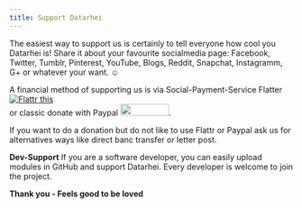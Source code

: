 ```yaml
---
title: Support Datarhei
---
```


The easiest way to support us is certainly to tell everyone how cool you Datarhei is! Share it about your favourite socialmedia page: Facebook, Twitter, Tumblr, Pinterest, YouTube, Blogs, Reddit, Snapchat, Instagramm, G+ or whatever your want. ☺  

A financial method of supporting us is via Social-Payment-Service Flatter <a href="https://flattr.com/submit/auto?user_id=datarhei&url=https%3A%2F%2Fgithub.com%2Fdatarhei%2F" target="_blank"><img src="http://datarhei.org/wiki/pic/flattr-badge-large.png" alt="Flattr this" title="Flattr this" border="0"></a>  
or classic donate with Paypal <a href="https://www.paypal.com/cgi-bin/webscr?cmd=_s-xclick&hosted_button_id=M7TPT4VN7759G" target="_blank"> <img src="http://datarhei.org/wiki/pic/btn_donate_SM.gif" width="86" height="21" border="0"></a>.   

If you want to do a donation but do not like to use Flattr or Paypal ask us for alternatives ways like direct banc transfer or letter post.  

**Dev-Support** If you are a software developer, you can easily upload modules in GitHub and support Datarhei. Every developer is welcome to join the project.  

**Thank you - Feels good to be loved**